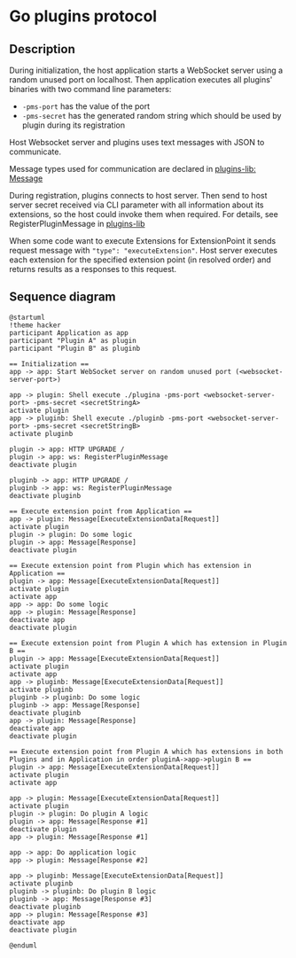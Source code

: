 # Go plugins protocol

## Description
During initialization, the host application starts a WebSocket server using a random unused port on localhost.
Then application executes all plugins' binaries with two command line parameters:
- `-pms-port` has the value of the port
- `-pms-secret` has the generated random string which should be used by plugin during its registration

Host Websocket server and plugins uses text messages with JSON to communicate.

Message types used for communication are declared in [plugins-lib: Message](./plugins-lib/pkg/plugins/types/message.go)

During registration, plugins connects to host server. Then send to host server secret received via CLI parameter with all information about its extensions,
so the host could invoke them when required. For details, see RegisterPluginMessage in [plugins-lib](./plugins-lib/pkg/plugins/types/message.go)

When some code want to execute Extensions for ExtensionPoint it sends request message with `"type": "executeExtension"`. Host server executes each extension for the specified extension point (in resolved order) and returns results as a responses to this request.

## Sequence diagram  

```plantuml
@startuml
!theme hacker
participant Application as app
participant "Plugin A" as plugin
participant "Plugin B" as pluginb

== Initialization ==
app -> app: Start WebSocket server on random unused port (<websocket-server-port>)

app -> plugin: Shell execute ./plugina -pms-port <websocket-server-port> -pms-secret <secretStringA>
activate plugin
app -> pluginb: Shell execute ./pluginb -pms-port <websocket-server-port> -pms-secret <secretStringB>
activate pluginb
 
plugin -> app: HTTP UPGRADE /
plugin -> app: ws: RegisterPluginMessage
deactivate plugin

pluginb -> app: HTTP UPGRADE /
pluginb -> app: ws: RegisterPluginMessage
deactivate pluginb

== Execute extension point from Application ==
app -> plugin: Message[ExecuteExtensionData[Request]]
activate plugin
plugin -> plugin: Do some logic
plugin -> app: Message[Response]
deactivate plugin

== Execute extension point from Plugin which has extension in Application ==
plugin -> app: Message[ExecuteExtensionData[Request]]
activate plugin
activate app
app -> app: Do some logic
app -> plugin: Message[Response]
deactivate app
deactivate plugin

== Execute extension point from Plugin A which has extension in Plugin B ==
plugin -> app: Message[ExecuteExtensionData[Request]]
activate plugin
activate app
app -> pluginb: Message[ExecuteExtensionData[Request]]
activate pluginb
pluginb -> pluginb: Do some logic
pluginb -> app: Message[Response]
deactivate pluginb
app -> plugin: Message[Response]
deactivate app
deactivate plugin

== Execute extension point from Plugin A which has extensions in both Plugins and in Application in order pluginA->app->plugin B ==
plugin -> app: Message[ExecuteExtensionData[Request]]
activate plugin
activate app

app -> plugin: Message[ExecuteExtensionData[Request]]
activate plugin
plugin -> plugin: Do plugin A logic
plugin -> app: Message[Response #1]
deactivate plugin
app -> plugin: Message[Response #1]

app -> app: Do application logic
app -> plugin: Message[Response #2]

app -> pluginb: Message[ExecuteExtensionData[Request]]
activate pluginb
pluginb -> pluginb: Do plugin B logic
pluginb -> app: Message[Response #3]
deactivate pluginb
app -> plugin: Message[Response #3]
deactivate app
deactivate plugin

@enduml
```